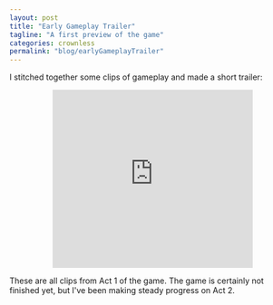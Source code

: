 ```yaml
---
layout: post
title: "Early Gameplay Trailer"
tagline: "A first preview of the game"
categories: crownless 
permalink: "blog/earlyGameplayTrailer"
---
```

I stitched together some clips of gameplay and made a short trailer:

<p align="center">
<iframe width="70%" height="315" src="https://www.youtube.com/embed/_pgQOT84oTQ" title="YouTube video player" frameborder="0" allow="accelerometer; autoplay; clipboard-write; encrypted-media; gyroscope; picture-in-picture" allowfullscreen></iframe>
</p>

These are all clips from Act 1 of the game. The game is certainly not finished yet, but I've been making steady progress on Act 2.

